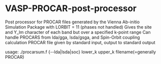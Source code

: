 # VASP-PROCAR-post-processor

Post processor for PROCAR files generated by the Vienna Ab-initio Simulation Package with LORBIT = 11 (phases not handled)
Gives the site and Y_lm character of each band but over a specified k-point range
Can handle PROCARS from lda/gga, lsda/gsga, and Spin-Orbit coupling calculation
PROCAR file given by standard input, output to standard output 

usage: ./procarsum.f {--lda|lsda|soc} lower_k upper_k filename(=generally PROCAR)

